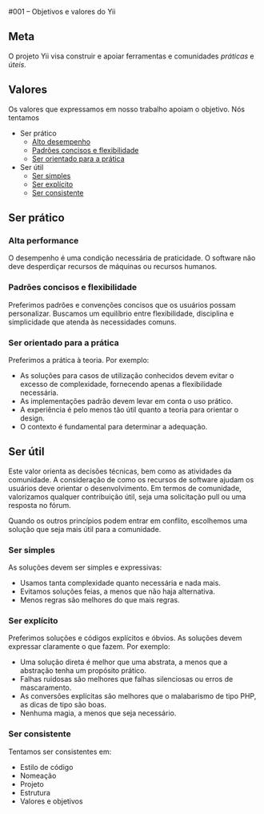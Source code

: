#001 – Objetivos e valores do Yii

## Meta

O projeto Yii visa construir e apoiar ferramentas e comunidades _práticas_ e _úteis_.

## Valores

Os valores que expressamos em nosso trabalho apoiam o objetivo. Nós tentamos

- Ser prático
     - [Alto desempenho](#high-performance)
     - [Padrões concisos e flexibilidade](#sensible-defaults-and-flexibility)
     - [Ser orientado para a prática](#be-practice-oriented)
- Ser útil
     - [Ser simples](#be-simple)
     - [Ser explícito](#be-explicit)
     - [Ser consistente](#be-consistent)
    
## Ser prático

### Alta performance

O desempenho é uma condição necessária de praticidade. O software não deve desperdiçar recursos de máquinas ou recursos humanos.

### Padrões concisos e flexibilidade

Preferimos padrões e convenções concisos que os usuários possam personalizar.
Buscamos um equilíbrio entre flexibilidade, disciplina e simplicidade que atenda às necessidades comuns.

### Ser orientado para a prática

Preferimos a prática à teoria. Por exemplo:

- As soluções para casos de utilização conhecidos devem evitar o excesso de complexidade, fornecendo apenas a flexibilidade necessária.
- As implementações padrão devem levar em conta o uso prático.
- A experiência é pelo menos tão útil quanto a teoria para orientar o design.
- O contexto é fundamental para determinar a adequação.

## Ser útil

Este valor orienta as decisões técnicas, bem como as atividades da comunidade.
A consideração de como os recursos de software ajudam os usuários deve orientar o desenvolvimento.
Em termos de comunidade, valorizamos qualquer contribuição útil, seja uma solicitação pull ou uma resposta no fórum.

Quando os outros princípios podem entrar em conflito, escolhemos uma solução que seja mais útil para a comunidade.

### Ser simples

As soluções devem ser simples e expressivas:

- Usamos tanta complexidade quanto necessária e nada mais.
- Evitamos soluções feias, a menos que não haja alternativa.
- Menos regras são melhores do que mais regras.

### Ser explícito

Preferimos soluções e códigos explícitos e óbvios. As soluções devem expressar claramente o que fazem. Por exemplo:

- Uma solução direta é melhor que uma abstrata, a menos que a abstração tenha um propósito prático.
- Falhas ruidosas são melhores que falhas silenciosas ou erros de mascaramento.
- As conversões explícitas são melhores que o malabarismo de tipo PHP, as dicas de tipo são boas.
- Nenhuma magia, a menos que seja necessário.

### Ser consistente

Tentamos ser consistentes em:

- Estilo de código
- Nomeação
- Projeto
- Estrutura
- Valores e objetivos